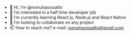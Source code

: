 - 👋 Hi, I’m @romulopossatto
- 👀 I’m interested in a half time developer job
- 🌱 I’m currently learning React.js, Node.js and React Native
- 💞️ I’m looking to collaborate on any project
- 📫 How to reach me? e-mail: romulopossatto@gmail.com

<!---
romulopossatto/romulopossatto is a ✨ special ✨ repository because its `README.md` (this file) appears on your GitHub profile.
You can click the Preview link to take a look at your changes.
--->
